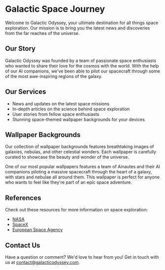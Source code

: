 <!--font:Open Sans-->

# Galactic Space Journey

Welcome to Galactic Odyssey, your ultimate destination for all things space exploration. Our mission is to bring you the latest news and discoveries from the far reaches of the universe.

## Our Story

Galactic Odyssey was founded by a team of passionate space enthusiasts who wanted to share their love for the cosmos with the world. With the help of our AI companions, we've been able to pilot our spacecraft through some of the most awe-inspiring regions of the galaxy.

## Our Services

- News and updates on the latest space missions
- In-depth articles on the science behind space exploration
- User stories from fellow space enthusiasts
- Stunning space-themed wallpaper backgrounds for your devices

## Wallpaper Backgrounds

Our collection of wallpaper backgrounds features breathtaking images of galaxies, nebulas, and other celestial wonders. Each wallpaper is carefully curated to showcase the beauty and wonder of the universe.

One of our most popular wallpapers features a team of Ainautes and their AI companions piloting a massive spacecraft through the heart of a galaxy, with stars and nebulae all around them. This wallpaper is perfect for anyone who wants to feel like they're part of an epic space adventure.

## References

Check out these resources for more information on space exploration:

- [NASA](#)
- [SpaceX](#)
- [European Space Agency](#)

## Contact Us

Have a question or comment? We'd love to hear from you! Get in touch with us at [contact@galacticodyssey.com](mailto:contact@galacticodyssey.com).

<!--

Write me content for website with wallpaper which alt text is:

"A team of Ainautes and their AI companions piloting a massive spacecraft through the heart of a galaxy, with stars and nebulae all around them."

The name/title of the page should not be 1:1 copy of the alt text but rather a real content of the website which is using this wallpaper.

- Use markdown format 
- Start with heading
- Heading should be short and concise
- The content should look like a real website 
- The website should not be about the wallpaper, wallpaper is just a related background
- Heading should be contain work "wallpaper" or "background"
- Include real sections like references, contact, user stories, etc. use things relevant to the page purpose.
- Feel free to use structure like headings, bullets, numbering, blockquotes, paragraphs, horizontal lines, etc.
- You can use formatting like bold or _italic_
- You can include UTF-8 emojis
- Links should be only #hash anchors (and you can refer to the document itself)
- Do not include images


---


# Galactic Odyssey: Exploring the Depths of Space

Welcome to Galactic Odyssey, your ultimate destination for all things space exploration. Our mission is to bring you the latest news and discoveries from the far reaches of the universe.

## Our Story

Galactic Odyssey was founded by a team of passionate space enthusiasts who wanted to share their love for the cosmos with the world. With the help of our AI companions, we've been able to pilot our spacecraft through some of the most awe-inspiring regions of the galaxy.

## Our Services

- News and updates on the latest space missions
- In-depth articles on the science behind space exploration
- User stories from fellow space enthusiasts
- Stunning space-themed wallpaper backgrounds for your devices

## Wallpaper Backgrounds

Our collection of wallpaper backgrounds features breathtaking images of galaxies, nebulas, and other celestial wonders. Each wallpaper is carefully curated to showcase the beauty and wonder of the universe.

One of our most popular wallpapers features a team of Ainautes and their AI companions piloting a massive spacecraft through the heart of a galaxy, with stars and nebulae all around them. This wallpaper is perfect for anyone who wants to feel like they're part of an epic space adventure.

## References

Check out these resources for more information on space exploration:

- [NASA](#)
- [SpaceX](#)
- [European Space Agency](#)

## Contact Us

Have a question or comment? We'd love to hear from you! Get in touch with us at [contact@galacticodyssey.com](mailto:contact@galacticodyssey.com).


---


Write me a Google font which is best fitting for the website.

Pick from the list:
- Cormorant Garamond
- Creepster
- Inter
- Exo 2
- Cabin
- Barlow Condensed
- Orbitron
- Roboto
- Open Sans
- Lato
- Poppins
- Cinzel Decorative
- Cinzel
- Playfair Display
- Great Vibes
- Montserrat
- Futura
- IBM Plex Sans
- Alegreya
- Dancing Script
- Lobster
- Raleway


Write just the font name nothing else.


---


Open Sans

-->
